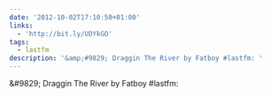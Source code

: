 ```yaml
---
date: '2012-10-02T17:10:50+01:00'
links:
  - 'http://bit.ly/UDYkGO'
tags:
  - lastfm
description: '&amp;#9829; Draggin The River by Fatboy #lastfm: '
---
```

&amp;#9829; Draggin The River by Fatboy #lastfm: 
